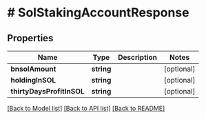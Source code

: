 # # SolStakingAccountResponse

## Properties

Name | Type | Description | Notes
------------ | ------------- | ------------- | -------------
**bnsolAmount** | **string** |  | [optional]
**holdingInSOL** | **string** |  | [optional]
**thirtyDaysProfitInSOL** | **string** |  | [optional]

[[Back to Model list]](../../README.md#models) [[Back to API list]](../../README.md#endpoints) [[Back to README]](../../README.md)
